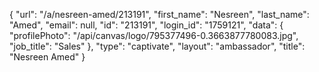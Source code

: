 {
    "url": "\/a\/nesreen-amed\/213191",
    "first_name": "Nesreen",
    "last_name": "Amed",
    "email": null,
    "id": "213191",
    "login_id": "1759121",
    "data": {
        "profilePhoto": "\/api\/canvas\/logo\/795377496-0.3663877780083.jpg",
        "job_title": "Sales"
    },
    "type": "captivate",
    "layout": "ambassador",
    "title": "Nesreen Amed"
}